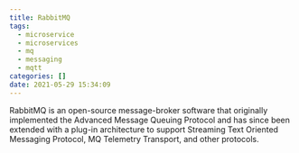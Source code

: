 ```yaml
---
title: RabbitMQ
tags:
  - microservice
  - microservices
  - mq
  - messaging
  - mqtt
categories: []
date: 2021-05-29 15:34:09
---
```


RabbitMQ is an open-source message-broker software that originally implemented the Advanced Message Queuing Protocol and has since been extended with a plug-in architecture to support Streaming Text Oriented Messaging Protocol, MQ Telemetry Transport, and other protocols.